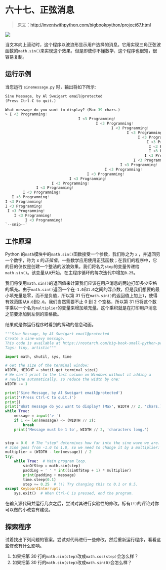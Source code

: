 # 六十七、正弦消息

> 原文：<http://inventwithpython.com/bigbookpython/project67.html>

![](img/9d995d63aaead72cad01120081eb8f75.png)

当文本向上滚动时，这个程序以波浪形显示用户选择的消息。它用实现三角正弦波函数的`math.sin()`来实现这个效果。但是即使你不懂数学，这个程序也很短，很容易复制。

## 运行示例

当您运行 `sinemessage.py` 时，输出将如下所示:

```py
Sine Message, by Al Sweigart email@protected
(Press Ctrl-C to quit.)

What message do you want to display? (Max 39 chars.)
> I <3 Programming!
                                 I <3 Programming!
                                         I <3 Programming!
                                                I <3 Programming!
                                                       I <3 Programming!
                                                            I <3 Programming!
                                                                I <3 Programming!
                                                                 I <3 Programming!
                                                                 I <3 Programming!
                                                               I <3 Programming!
                                                          I <3 Programming!
                                                    I <3 Programming!
                                             I <3 Programming!
                                     I <3 Programming!
                             I <3 Programming!
                     I <3 Programming!
              I <3 Programming!
        I <3 Programming!
   I <3 Programming!
I <3 Programming!
I <3 Programming!
 I <3 Programming!
    I <3 Programming!
         I <3 Programming!
`--snip--`
```

## 工作原理

Python 的`math`模块中的`math.sin()`函数接受一个参数，我们称之为 `x` ，并返回另一个数字，称为 x 的*正弦值*。一些数学应用使用正弦函数；在我们的程序中，它的目的仅仅是创建一个整洁的波浪效果。我们将名为`step`的变量传递给`math.sin()`。该变量从`0`开始，在主程序循环的每次迭代中增加`0.25`。

我们将使用`math.sin()`的返回值来计算我们应该在用户消息的两边打印多少空格的填充。由于`math.sin()`返回一个在`-1.0`和`1.0`之间的浮点数，但是我们想要的最小填充量是零，而不是负值，所以第 31 行在`math.sin()`的返回值上加上`1`，使得有效范围从`0.0`到`2.0`。我们当然需要不止 0 到 2 个空格，所以第 31 行将这个数字乘以一个名为`multiplier`的变量来增加填充量。这个乘积就是在打印用户消息之前要添加到左侧的空格数。

结果就是你运行程序时看到的挥动的信息动画。

```py
"""Sine Message, by Al Sweigart email@protected
Create a sine-wavy message.
This code is available at https://nostarch.com/big-book-small-python-programming
Tags: tiny, artistic"""

import math, shutil, sys, time

# Get the size of the terminal window:
WIDTH, HEIGHT = shutil.get_terminal_size()
# We can't print to the last column on Windows without it adding a
# newline automatically, so reduce the width by one:
WIDTH -= 1

print('Sine Message, by Al Sweigart email@protected')
print('(Press Ctrl-C to quit.)')
print()
print('What message do you want to display? (Max', WIDTH // 2, 'chars.)')
while True:
    message = input('> ')
    if 1 <= len(message) <= (WIDTH // 2):
        break
    print('Message must be 1 to', WIDTH // 2, 'characters long.')


step = 0.0  # The "step" determines how far into the sine wave we are.
# Sine goes from -1.0 to 1.0, so we need to change it by a multiplier:
multiplier = (WIDTH - len(message)) / 2
try:
    while True:  # Main program loop.
        sinOfStep = math.sin(step)
        padding = ' ' * int((sinOfStep + 1) * multiplier)
        print(padding + message)
        time.sleep(0.1)
        step += 0.25  # (!) Try changing this to 0.1 or 0.5.
except KeyboardInterrupt:
    sys.exit()  # When Ctrl-C is pressed, end the program. 
```

在输入源代码并运行几次之后，尝试对其进行实验性的修改。标有`(!)`的评论对你可以做的小改变有建议。

## 探索程序

试着找出下列问题的答案。尝试对代码进行一些修改，然后重新运行程序，看看这些修改有什么影响。

1.  如果把第 30 行的`math.sin(step)`改成`math.cos(step)`会怎么样？
2.  如果把第 30 行的`math.sin(step)`改成`math.sin(0)`会怎么样？